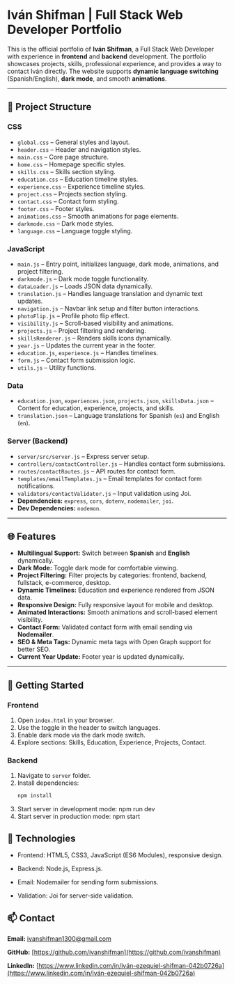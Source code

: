 # Iván Shifman | Full Stack Web Developer Portfolio

This is the official portfolio of **Iván Shifman**, a Full Stack Web Developer with experience in **frontend** and **backend** development. The portfolio showcases projects, skills, professional experience, and provides a way to contact Iván directly. The website supports **dynamic language switching** (Spanish/English), **dark mode**, and smooth **animations**.

---

## 📂 Project Structure

### CSS
- `global.css` – General styles and layout.
- `header.css` – Header and navigation styles.
- `main.css` – Core page structure.
- `home.css` – Homepage specific styles.
- `skills.css` – Skills section styling.
- `education.css` – Education timeline styles.
- `experience.css` – Experience timeline styles.
- `project.css` – Projects section styling.
- `contact.css` – Contact form styling.
- `footer.css` – Footer styles.
- `animations.css` – Smooth animations for page elements.
- `darkmode.css` – Dark mode styles.
- `language.css` – Language toggle styling.

### JavaScript
- `main.js` – Entry point, initializes language, dark mode, animations, and project filtering.
- `darkmode.js` – Dark mode toggle functionality.
- `dataLoader.js` – Loads JSON data dynamically.
- `translation.js` – Handles language translation and dynamic text updates.
- `navigation.js` – Navbar link setup and filter button interactions.
- `photoFlip.js` – Profile photo flip effect.
- `visibility.js` – Scroll-based visibility and animations.
- `projects.js` – Project filtering and rendering.
- `skillsRenderer.js` – Renders skills icons dynamically.
- `year.js` – Updates the current year in the footer.
- `education.js`, `experience.js` – Handles timelines.
- `form.js` – Contact form submission logic.
- `utils.js` – Utility functions.

### Data
- `education.json`, `experiences.json`, `projects.json`, `skillsData.json` – Content for education, experience, projects, and skills.
- `translation.json` – Language translations for Spanish (`es`) and English (`en`).

### Server (Backend)
- `server/src/server.js` – Express server setup.
- `controllers/contactController.js` – Handles contact form submissions.
- `routes/contactRoutes.js` – API routes for contact form.
- `templates/emailTemplates.js` – Email templates for contact form notifications.
- `validators/contactValidator.js` – Input validation using Joi.
- **Dependencies:** `express`, `cors`, `dotenv`, `nodemailer`, `joi`.
- **Dev Dependencies:** `nodemon`.

---

## 🌐 Features

- **Multilingual Support:** Switch between **Spanish** and **English** dynamically.
- **Dark Mode:** Toggle dark mode for comfortable viewing.
- **Project Filtering:** Filter projects by categories: frontend, backend, fullstack, e-commerce, desktop.
- **Dynamic Timelines:** Education and experience rendered from JSON data.
- **Responsive Design:** Fully responsive layout for mobile and desktop.
- **Animated Interactions:** Smooth animations and scroll-based element visibility.
- **Contact Form:** Validated contact form with email sending via **Nodemailer**.
- **SEO & Meta Tags:** Dynamic meta tags with Open Graph support for better SEO.
- **Current Year Update:** Footer year is updated dynamically.

---

## 🚀 Getting Started

### Frontend

1. Open `index.html` in your browser.
2. Use the toggle in the header to switch languages.
3. Enable dark mode via the dark mode switch.
4. Explore sections: Skills, Education, Experience, Projects, Contact.

### Backend

1. Navigate to `server` folder.
2. Install dependencies:
   ```bash
   npm install
3. Start server in development mode:
  npm run dev
4. Start server in production mode:
  npm start

## 🔧 Technologies

- Frontend: HTML5, CSS3, JavaScript (ES6 Modules), responsive design.

- Backend: Node.js, Express.js.

- Email: Nodemailer for sending form submissions.

- Validation: Joi for server-side validation.

## 📫 Contact

**Email:** [ivanshifman1300@gmail.com](mailto:ivanshifman1300@gmail.com)  

**GitHub:** [https://github.com/ivanshifman](https://github.com/ivanshifman)  

**LinkedIn:** [https://www.linkedin.com/in/iván-ezequiel-shifman-042b0726a](https://www.linkedin.com/in/iván-ezequiel-shifman-042b0726a)
